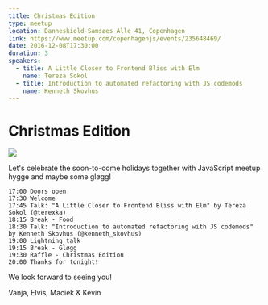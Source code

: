 ```yaml
---
title: Christmas Edition
type: meetup
location: Danneskiold-Samsøes Alle 41, Copenhagen
link: https://www.meetup.com/copenhagenjs/events/235648469/
date: 2016-12-08T17:30:00
duration: 3
speakers:
  - title: A Little Closer to Frontend Bliss with Elm
    name: Tereza Sokol
  - title: Introduction to automated refactoring with JS codemods
    name: Kenneth Skovhus
---
```


# Christmas Edition


<img src="https://i.imgur.com/QTU0DRA.png" />

Let's celebrate the soon-to-come holidays together with JavaScript meetup hygge and maybe some gløgg!

    17:00 Doors open
    17:30 Welcome
    17:45 Talk: "A Little Closer to Frontend Bliss with Elm" by Tereza Sokol (@terexka)
    18:15 Break - Food
    18:30 Talk: "Introduction to automated refactoring with JS codemods" by Kenneth Skovhus (@kenneth_skovhus)
    19:00 Lightning talk
    19:15 Break - Gløgg
    19:30 Raffle - Christmas Edition
    20:00 Thanks for tonight!

We look forward to seeing you!

Vanja, Elvis, Maciek &amp; Kevin
